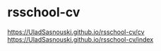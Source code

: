 # rsschool-cv
https://UladSasnouski.github.io/rsschool-cv/cv https://UladSasnouski.github.io/rsschool-cv/index
